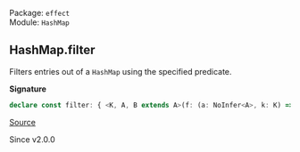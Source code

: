 Package: `effect`<br />
Module: `HashMap`<br />

## HashMap.filter

Filters entries out of a `HashMap` using the specified predicate.

**Signature**

```ts
declare const filter: { <K, A, B extends A>(f: (a: NoInfer<A>, k: K) => a is B): (self: HashMap<K, A>) => HashMap<K, B>; <K, A>(f: (a: NoInfer<A>, k: K) => boolean): (self: HashMap<K, A>) => HashMap<K, A>; <K, A, B extends A>(self: HashMap<K, A>, f: (a: A, k: K) => a is B): HashMap<K, B>; <K, A>(self: HashMap<K, A>, f: (a: A, k: K) => boolean): HashMap<K, A>; }
```

[Source](https://github.com/Effect-TS/effect/tree/main/packages/effect/src/HashMap.ts#L434)

Since v2.0.0